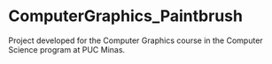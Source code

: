 # ComputerGraphics_Paintbrush

Project developed for the Computer Graphics course in the Computer Science program at PUC Minas.